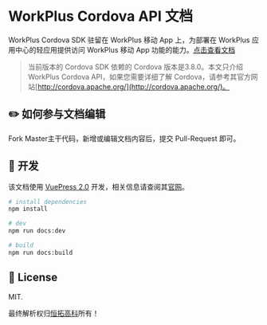 # WorkPlus Cordova API 文档

WorkPlus Cordova SDK 驻留在 WorkPlus 移动 App 上，为部署在 WorkPlus 应用中心的轻应用提供访问 WorkPlus 移动 App 功能的能力。[点击查看文档](https://cordova.workplus.io/)

> 当前版本的 Cordova SDK 依赖的 Cordova 版本是3.8.0。本文只介绍 WorkPlus Cordova API，如果您需要详细了解 Cordova，请参考其官方网站[http://cordova.apache.org/](http://cordova.apache.org/)。

## ✏️ 如何参与文档编辑

Fork Master主干代码，新增或编辑文档内容后，提交 Pull-Request 即可。

## 🔧 开发

该文档使用 [VuePress 2.0](https://github.com/vuepress/vuepress-next) 开发，相关信息请查阅其[官网](https://v2.vuepress.vuejs.org/zh/)。

```bash
# install dependencies
npm install

# dev
npm run docs:dev

# build
npm run docs:build
```

## 📄 License

MIT.

最终解析权归[恒拓高科](https://workplus.io)所有！
